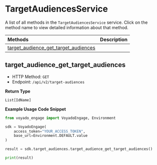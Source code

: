 # TargetAudiencesService

A list of all methods in the `TargetAudiencesService` service. Click on the method name to view detailed information about that method.

| Methods                                                                       | Description |
| :---------------------------------------------------------------------------- | :---------- |
| [target_audience_get_target_audiences](#target_audience_get_target_audiences) |             |

## target_audience_get_target_audiences

- HTTP Method: `GET`
- Endpoint: `/api/v2/target-audiences`

**Return Type**

`List[IdName]`

**Example Usage Code Snippet**

```python
from voyado_engage import VoyadoEngage, Environment

sdk = VoyadoEngage(
    access_token="YOUR_ACCESS_TOKEN",
    base_url=Environment.DEFAULT.value
)

result = sdk.target_audiences.target_audience_get_target_audiences()

print(result)
```

<!-- This file was generated by liblab | https://liblab.com/ -->
